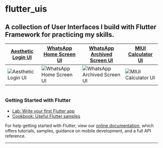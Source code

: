# flutter_uis

A collection of User Interfaces I build with Flutter Framework for practicing my skills.
---------------

[Aesthetic Login UI][1 loginui] | [WhatsApp Home Screen UI][2 whatsapp home] | [WhatsApp Archived Screen UI][3 whatsapp archived] | [MIUI Calculator UI][4 calculator] 
--- | --- | --- | --- 
![][1 loginui img] | ![][2 whatsapp home img] | ![][3 whatsapp archived img] | ![][4 calculator img]

#
### Getting Started with Flutter
- [Lab: Write your first Flutter app](https://flutter.dev/docs/get-started/codelab)
- [Cookbook: Useful Flutter samples](https://flutter.dev/docs/cookbook)

For help getting started with Flutter, view our
[online documentation](https://flutter.dev/docs), which offers tutorials,
samples, guidance on mobile development, and a full API reference.

-----------

[1 loginui]: https://github.com/ashhiish/flutter_uis/tree/main/lib/uis/aesthetic_lock_screen
[1 loginui img]: https://github.com/ashhiish/flutter_uis/blob/main/screenshots/1%20aesthetic_ui.png?raw=true "Aesthetic Login UI"

[2 whatsapp home]: https://github.com/ashhiish/flutter_uis/tree/main/lib/uis/whatsapp_chats
[2 whatsapp home img]: https://github.com/ashhiish/flutter_uis/blob/main/screenshots/2%20whatsapp_chat.png?raw=true "WhatsApp Home Screen UI"

[3 whatsapp archived]: https://github.com/ashhiish/flutter_uis/tree/main/lib/uis/whatsapp_chats
[3 whatsapp archived img]: https://github.com/ashhiish/flutter_uis/blob/main/screenshots/3%20whatsapp_archived.PNG "WhatsApp Archived Screen UI"

[4 calculator]: https://github.com/ashhiish/flutter_uis/tree/main/lib/uis/miui_calculator
[4 calculator img]: https://github.com/ashhiish/flutter_uis/blob/main/screenshots/4%20calculator.png?raw=true "MIUI Calculator UI"
